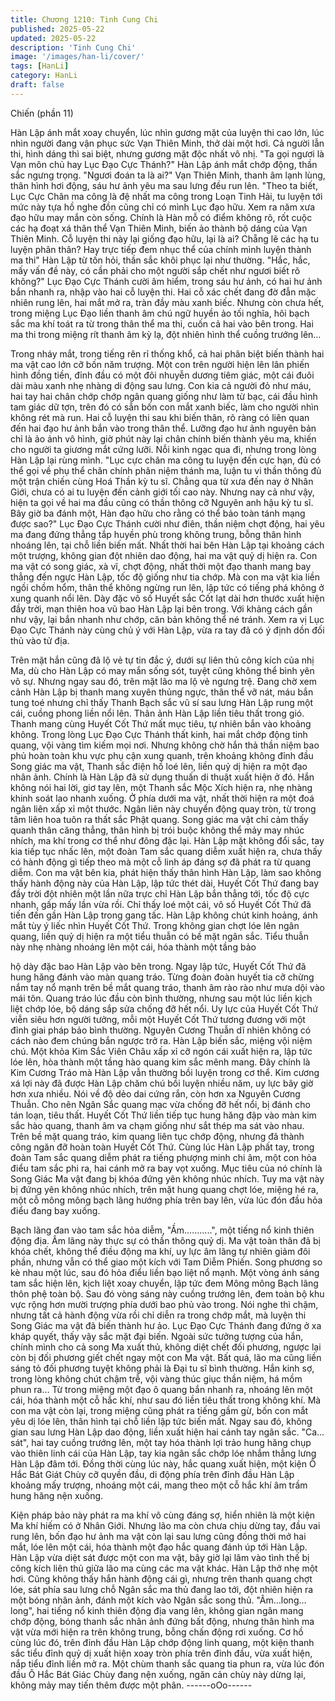```yaml
---
title: Chương 1210: Tinh Cung Chi
published: 2025-05-22
updated: 2025-05-22
description: 'Tinh Cung Chi'
image: '/images/han-li/cover/'
tags: [HanLi]
category: HanLi
draft: false
---
```


Chiến (phần 11)

Hàn Lập ánh mắt xoay chuyển, lúc nhìn gương mặt của luyện thi
cao lớn, lúc nhìn người đang vận phục sức Vạn Thiên Minh, thở
dài một hơi. Cả người lẫn thi, hình dáng thì sai biệt, nhưng gương
mặt độc nhất vô nhị.
"Ta gọi ngươi là Vạn môn chủ hay Lục Đạo Cực Thánh?" Hàn Lập
ánh mắt chớp động, thần sắc ngưng trọng.
"Ngươi đoán ta là ai?" Vạn Thiên Minh, thanh âm lạnh lùng, thân
hình hơi động, sáu hư ảnh yêu ma sau lưng đều run lên.
"Theo ta biết, Lục Cực Chân ma công là đệ nhất ma công trong
Loạn Tinh Hải, tu luyện tới mức này tựa hồ nghe đồn cũng chỉ có
mình Lục đạo hữu. Xem ra năm xưa đạo hữu may mắn còn sống.
Chính là Hàn mỗ có điểm không rõ, rốt cuộc các hạ đoạt xá thân
thể Vạn Thiên Minh, biến ảo thành bộ dáng của Vạn Thiên Minh.
Cỗ luyện thi này lại giống đạo hữu, lại là ai? Chẵng lẽ các hạ tu
luyện phân thân? Hay trực tiếp đem nhục thể của chính mình
luyện thành ma thi" Hàn Lập từ tốn hỏi, thần sắc khôi phục lại như
thường.
"Hắc, hắc, mấy vấn đề này, có cần phải cho một người sắp chết
như ngươi biết rõ không?" Lục Đạo Cực Thánh cười âm hiểm,
trong sáu hư ảnh, có hai hư ảnh bắn nhanh ra, nhập vào hai cỗ
luyện thi. Hai cỗ xác chết đang đờ đẫn mặc nhiên rung lên, hai
mắt mở ra, tràn đầy màu xanh biếc. Nhưng còn chưa hết, trong
miệng Lục Đạo liền thanh âm chú ngữ huyền ảo tối nghĩa, hôi
bạch sắc ma khí toát ra từ trong thân thể ma thi, cuốn cả hai vào
bên trong. Hai ma thi trong miệng rít thanh âm kỳ lạ, đột nhiên
hình thể cuồng trướng lên…

Trong nháy mắt, trong tiếng rên rỉ thống khổ, cả hai phân biệt biến
thành hai ma vật cao lớn cỡ bốn năm trượng. Một con trên người
hiện lên lân phiến hình đồng tiền, đỉnh đầu có một đôi nhuyễn
dương tiêm giác, một cái đuôi dài màu xanh nhẹ nhàng di động
sau lưng. Con kia cả người đỏ như máu, hai tay hai chân chớp
chớp ngân quang giống như làm từ bạc, cái đầu hình tam giác dữ
tợn, trên đó có sẵn bốn con mắt xanh biếc, làm cho người nhìn
không rét mà run.
Hai cỗ luyện thi sau khi biến thân, rõ ràng có liên quan đến hai
đạo hư ảnh bắn vào trong thân thể. Lưỡng đạo hư ảnh nguyên
bản chỉ là ảo ảnh vô hình, giờ phút này lại chân chính biến thành
yêu ma, khiến cho người ta giương mắt cứng lưỡi. Nỗi kinh ngạc
qua đi, nhưng trong lòng Hàn Lập lại rùng mình.
"Lục cực chân ma công tu luyện đến cực hạn, đủ có thể gọi về
phụ thể chân chính phân niệm thánh ma, luận tu vi thần thông đủ
một trận chiến cùng Hoá Thần kỳ tu sĩ. Chẳng qua từ xưa đến nay
ở Nhân Giới, chưa có ai tu luyện đến cảnh giới tối cao này. Nhưng
nay cả như vậy, hiện ta gọi về hai ma đầu cũng có thần thông cỡ
Nguyên anh hậu kỳ tu sĩ. Bây giờ ba đánh một, Hàn đạo hữu cho
rằng có thể bảo toàn tánh mạng được sao?" Lục Đạo Cực Thánh
cười như điên, thần niệm chợt động, hai yêu ma đang đứng thẳng
tắp huyền phù trong không trung, bỗng thân hình nhoáng lên, tại
chỗ liền biến mất.
Nhất thời hai bên Hàn Lập tại khoảng cách một trượng, không
gian đột nhiên dao động, hai ma vật quỷ dị hiện ra. Con ma vật có
song giác, xà vĩ, chợt động, nhất thời một đạo thanh mang bay
thẳng đến ngực Hàn Lập, tốc độ giống như tia chớp. Mà con ma
vật kia liền ngồi chồm hổm, thân thể không ngừng run lên, lập tức
có tiếng phá không ở xung quanh nổi lên.
Dày đặc vô số Huyết sắc Cốt lạt dài hơn thước xuất hiện đầy trời,
mạn thiên hoa vũ bao Hàn Lập lại bên trong. Với khảng cách gần
như vậy, lại bắn nhanh như chớp, căn bản không thể né tránh.
Xem ra vị Lục Đạo Cực Thánh này cùng chủ ý với Hàn Lập, vừa
ra tay đã có ý định dồn đối thủ vào tử địa.

Trên mặt hắn cũng đã lộ vẻ tự tin đắc ý, dưới sự liên thủ công
kích của nhị Ma, dù cho Hàn Lập có may mắn sống sót, tuyệt
cũng không thể bình yên vô sự. Nhưng ngay sau đó, trên mặt lão
ma lộ vẻ ngưng trệ. Đang chờ xem cảnh Hàn Lập bị thanh mang
xuyên thủng ngực, thân thể vỡ nát, máu bắn tung toé nhưng chỉ
thấy Thanh Bạch sắc vũ sí sau lưng Hàn Lập rung một cái, cuồng
phong liền nổi lên. Thân ảnh Hàn Lập liền tiêu thất trong gió.
Thanh mang cùng Huyết Cốt Thứ mất mục tiêu, tự nhiên bắn vào
khoảng không. Trong lòng Lục Đạo Cực Thánh thất kinh, hai mắt
chớp động tinh quang, vội vàng tìm kiếm mọi nơi.
Nhưng không chờ hắn thả thần niệm bao phủ hoàn toàn khu vực
phụ cận xung quanh, trên khoảng không đỉnh đầu Song giác ma
vật, Thanh sắc điện hồ loé lên, liền quỷ dị hiện ra một đạo nhân
ảnh. Chính là Hàn Lập đã sử dụng thuấn di thuật xuất hiện ở đó.
Hắn không nói hai lời, giơ tay lên, một Thanh sắc Mộc Xích hiện
ra, nhẹ nhàng khinh soát lao nhanh xuống. Ở phía dưới ma vật,
nhất thời hiện ra một đoá ngân liên xấp xỉ một thước.
Ngân liên này chuyển động quay tròn, từ trong tâm liên hoa tuôn
ra thất sắc Phật quang. Song giác ma vật chỉ cảm thấy quanh
thân căng thẳng, thân hình bị trói buộc không thể mảy may nhúc
nhích, ma khí trong cơ thể như đông đặc lại.
Hàn Lập mặt không đổi sắc, tay kia tiếp tục nhấc lên, một đoàn
Tam sắc quang diễm xuất hiện ra, chưa thấy có hành động gì tiếp
theo mà một cỗ linh áp đáng sợ đã phát ra từ quang diễm.
Con ma vật bên kia, phát hiện thấy thân hình Hàn Lập, làm sao
không thấy hành động này của Hàn Lập, lập tức thét dài, Huyết
Cốt Thứ đang bay đầy trời đột nhiên một lần nữa trực chỉ Hàn
Lập bắn thẳng tới, tốc độ cực nhanh, gấp mấy lần vừa rồi.
Chỉ thấy loé một cái, vô số Huyết Cốt Thứ đã tiến đến gần Hàn
Lập trong gang tấc. Hàn Lập không chút kinh hoảng, ánh mắt tùy
ý liếc nhìn Huyết Cốt Thứ. Trong không gian chợt lóe lên ngân
quang, liền quỷ dị hiện ra một tiểu thuẫn có bề mặt ngân sắc. Tiểu
thuẫn này nhẹ nhàng nhoáng lên một cái, hóa thành một tầng bảo

hộ dày đặc bao Hàn Lập vào bên trong.
Ngay lập tức, Huyết Cốt Thứ đã hung hăng đánh vào màn quang
tráo. Từng đoàn đoàn huyết tia cỡ chừng nắm tay nổ mạnh trên
bề mắt quang tráo, thanh âm rào rào như mưa dội vào mái tôn.
Quang tráo lúc đầu còn bình thường, nhưng sau một lúc liền kịch
liệt chớp lóe, bộ dáng sắp sửa chống đỡ hết nổi.
Uy lực của Huyết Cốt Thứ viễn siêu hơn người tưởng, mỗi một
Huyết Cốt Thứ tương đương với một đỉnh giai pháp bảo bình
thường.
Nguyên Cương Thuẫn dĩ nhiên không có cách nào đem chúng
bắn ngược trở ra.
Hàn Lập biến sắc, miệng vội niệm chú. Một khỏa Kim Sắc Viên
Châu xấp xỉ cỡ ngón cái xuất hiện ra, lập tức lóe lên, hòa thành
một tầng hào quang kim sắc mênh mang. Đây chính là Kim
Cương Tráo mà Hàn Lập vẫn thường bồi luyện trong cơ thể. Kim
cương xá lợi này đã được Hàn Lập chăm chú bồi luyện nhiều
năm, uy lực bây giờ hơn xưa nhiều. Nói về độ dẻo dai cứng rắn,
còn hơn xa Nguyên Cương Thuẫn.
Cho nên Ngân Sắc quang mạc vừa chống đỡ hết nổi, bị đánh cho
tán loạn, tiêu thất. Huyết Cốt Thứ liền tiếp tục hung hăng đập vào
màn kim sắc hào quang, thanh âm va chạm giống như sắt thép
ma sát vào nhau.
Trên bề mặt quang tráo, kim quang liên tục chớp động, nhưng đã
thành công ngăn đỡ hoàn toàn Huyết Cốt Thứ. Cùng lúc Hàn Lập
phất tay, trong đoàn Tam sắc quang diễm phát ra tiếng phượng
minh chi âm, một con hỏa điểu tam sắc phi ra, hai cánh mở ra bay
vọt xuống.
Mục tiêu của nó chính là Song Giác Ma vật đang bị khóa đứng
yên không nhúc nhích. Tuy ma vật này bị đứng yên không nhúc
nhích, trên mặt hung quang chợt lóe, miệng hé ra, một cỗ mông
mông bạch lãng hướng phía trên bay lên, vừa lúc đón đầu hỏa
điểu đang bay xuống.

Bạch lãng đan vào tam sắc hỏa diễm, "Ầm………..", một tiếng nổ
kinh thiên động địa. Âm lãng này thực sự có thần thông quỷ dị.
Ma vật toàn thân đã bị khóa chết, không thể điều động ma khí, uy
lực âm lãng tự nhiên giảm đôi phần, nhưng vẫn có thể giao một
kích với Tam Diễm Phiến.
Song phương so kè nhau một lúc, sau đó hỏa điểu liền bạo liệt nổ
mạnh. Một vòng ánh sáng tam sắc hiện lên, kịch liệt xoay chuyển,
lập tức đem Mông mông Bạch lãng thôn phệ toàn bộ. Sau đó
vòng sáng này cuồng trướng lên, đem toàn bộ khu vực rộng hơn
mười trượng phía dưới bao phủ vào trong. Nói nghe thì chậm,
nhưng tất cả hành động vừa rồi chỉ diễn ra trong chớp mắt, mà
luyện thi Song Giác ma vật đã biến thành hư ảo.
Lục Đạo Cực Thánh đang đứng ở xa kháp quyết, thấy vậy sắc
mặt đại biến. Ngoài sức tưởng tượng của hắn, chính mình cho cả
song Ma xuất thủ, không diệt chết đối phương, ngược lại còn bị
đối phương giết chết ngay một con Ma vật.
Bất quá, lão ma cũng liền sáng tỏ đối phương tuyệt không phải là
Đại tu sĩ bình thường. Hắn kinh sợ, trong lòng không chút chậm
trễ, vội vàng thúc giục thần niệm, há mồm phun ra… Từ trong
miệng một đạo ô quang bắn nhanh ra, nhoáng lên một cái, hóa
thành một cỗ hắc khí, như sau đó liền tiêu thất trong không khí.
Mà con ma vật còn lại, trong miệng cũng phát ra tiếng gầm gừ,
bốn con mắt yêu dị lóe lên, thân hình tại chỗ liền lập tức biến mất.
Ngay sau đó, không gian sau lưng Hàn Lập dao động, liền xuất
hiện hai cánh tay ngân sắc.
"Ca…sát", hai tay cuồng trướng lên, một tay hóa thành lợi trảo
hung hăng chụp vào thiên linh cái của Hàn Lập, tay kia ngân sắc
chớp lóe nhắm thẳng lưng Hàn Lập đâm tới.
Đồng thời cùng lúc này, hắc quang xuất hiện, một kiện Ô Hắc Bát
Giát Chùy cỡ quyền đầu, di động phía trên đỉnh đầu Hàn Lập
khoảng mấy trượng, nhoáng một cái, mang theo một cỗ hắc khí
âm trầm hung hăng nện xuống.

Kiện pháp bảo này phát ra ma khí vô cùng đáng sợ, hiển nhiên là
một kiện Ma khí hiếm có ở Nhân Giới. Nhưng lão ma còn chưa
chịu dừng tay, đầu vai rung lên, bốn đạo hư ảnh ma vật còn lại
sau lưng cũng đồng thời mở hai mắt, lóe lên một cái, hóa thành
một đạo hắc quang đánh úp tới Hàn Lập.
Hàn Lập vừa diệt sát được một con ma vật, bây giờ lại lâm vào
tình thế bị công kích liên thủ giữa lão ma cùng các ma vật khác.
Hàn Lập thở nhẹ một hơi. Cũng không thấy hắn hành động cái gì,
nhưng trên thanh quang chợt lóe, sát phía sau lưng chỗ Ngân sắc
ma thủ đang lao tới, đột nhiên hiện ra một bóng nhân ảnh, đánh
một kích vào Ngân sắc song thủ.
"Âm…long…long", hai tiếng nổ kinh thiên động địa vang lên,
không gian ngân mang chớp động, bóng thanh sắc nhân ảnh
đứng bất động, nhưng thân hình ma vật vừa mới hiện ra trên
không trung, bỗng chấn động rơi xuống.
Cơ hồ cùng lúc đó, trên đỉnh đầu Hàn Lập chớp động linh quang,
một kiện thanh sắc tiểu đỉnh quỷ dị xuất hiện xoay tròn phía trên
đỉnh đầu, vừa xuất hiện, nắp tiểu đỉnh liền mở ra. Một chùm thanh
sắc quang tia phun ra, vừa lúc đón đầu Ô Hắc Bát Giác Chùy
đang nện xuống, ngăn cản chùy này dừng lại, không mảy may
tiến thêm được một phân.
------oOo------
